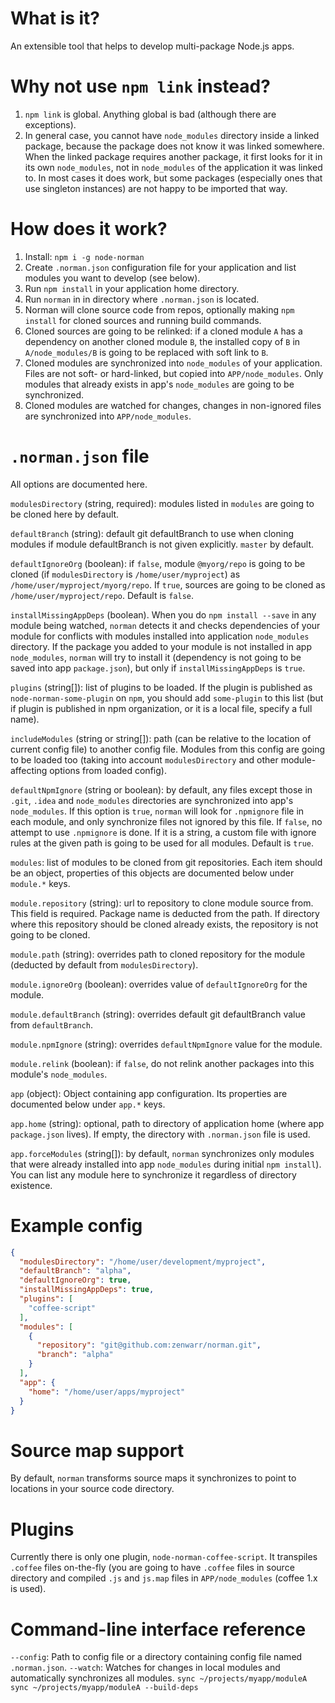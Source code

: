 # What is it?

An extensible tool that helps to develop multi-package Node.js apps.

# Why not use `npm link` instead?

1. `npm link` is global.
   Anything global is bad (although there are exceptions).
2. In general case, you cannot have `node_modules` directory inside a linked package, because the package does not know it was linked somewhere.
   When the linked package requires another package, it first looks for it in its own `node_modules`, not in `node_modules` of the application it was linked to.
   In most cases it does work, but some packages (especially ones that use singleton instances) are not happy to be imported that way.

# How does it work?

1. Install: `npm i -g node-norman`
2. Create `.norman.json` configuration file for your application and list modules you want to develop (see below).
3. Run `npm install` in your application home directory.
4. Run `norman` in in directory where `.norman.json` is located.
5. Norman will clone source code from repos, optionally making `npm install` for cloned sources and running build commands.
6. Cloned sources are going to be relinked: if a cloned module `A` has a dependency on another cloned module `B`, the installed copy of `B` in `A/node_modules/B` is going to be replaced with soft link to `B`.
7. Cloned modules are synchronized into `node_modules` of your application.
  Files are not soft- or hard-linked, but copied into `APP/node_modules`.
  Only modules that already exists in app's `node_modules` are going to be synchronized.
8. Cloned modules are watched for changes, changes in non-ignored files are synchronized into `APP/node_modules`.

# `.norman.json` file

All options are documented here.

`modulesDirectory` (string, required): modules listed in `modules` are going to be cloned here by default.

`defaultBranch` (string): default git defaultBranch to use when cloning modules if module defaultBranch is not given explicitly. `master` by default.

`defaultIgnoreOrg` (boolean): if `false`, module `@myorg/repo` is going to be cloned (if `modulesDirectory` is `/home/user/myproject`) as `/home/user/myproject/myorg/repo`.
If `true`, sources are going to be cloned as `/home/user/myproject/repo`.
Default is `false`.

`installMissingAppDeps` (boolean). When you do `npm install --save` in any module being watched, `norman` detects it and checks dependencies of your module for conflicts with modules installed into application `node_modules` directory.
If the package you added to your module is not installed in app `node_modules`, `norman` will try to install it (dependency is not going to be saved into app `package.json`), but only if `installMissingAppDeps` is `true`.

`plugins` (string[]): list of plugins to be loaded.
If the plugin is published as `node-norman-some-plugin` on `npm`, you should add `some-plugin` to this list (but if plugin is published in npm organization, or it is a local file, specify a full name).

`includeModules` (string or string[]): path (can be relative to the location of current config file) to another config file.
Modules from this config are going to be loaded too (taking into account `modulesDirectory` and other module-affecting options from loaded config).

`defaultNpmIgnore` (string or boolean): by default, any files except those in `.git`, `.idea` and `node_modules` directories are synchronized into app's `node_modules`.
If this option is `true`, `norman` will look for `.npmignore` file in each module, and only synchronize files not ignored by this file.
If `false`, no attempt to use `.npmignore` is done.
If it is a string, a custom file with ignore rules at the given path is going to be used for all modules.
Default is `true`.

`modules`: list of modules to be cloned from git repositories.
Each item should be an object, properties of this objects are documented below under `module.*` keys.

`module.repository` (string): url to repository to clone module source from.
This field is required.
Package name is deducted from the path.
If directory where this repository should be cloned already exists, the repository is not going to be cloned.

`module.path` (string): overrides path to cloned repository for the module (deducted by default from `modulesDirectory`).

`module.ignoreOrg` (boolean): overrides value of `defaultIgnoreOrg` for the module.

`module.defaultBranch` (string): overrides default git defaultBranch value from `defaultBranch`.

`module.npmIgnore` (string): overrides `defaultNpmIgnore` value for the module.

`module.relink` (boolean): if `false`, do not relink another packages into this module's `node_modules`.

`app` (object): Object containing app configuration.
Its properties are documented below under `app.*` keys.

`app.home` (string): optional, path to directory of application home (where app `package.json` lives).
If empty, the directory with `.norman.json` file is used.

`app.forceModules` (string[]): by default, `norman` synchronizes only modules that were already installed into app `node_modules` during initial `npm install`).
You can list any module here to synchronize it regardless of directory existence.

# Example config

```json
{
  "modulesDirectory": "/home/user/development/myproject",
  "defaultBranch": "alpha",
  "defaultIgnoreOrg": true,
  "installMissingAppDeps": true,
  "plugins": [
    "coffee-script"
  ],
  "modules": [
    {
      "repository": "git@github.com:zenwarr/norman.git",
      "branch": "alpha"
    }
  ],
  "app": {
    "home": "/home/user/apps/myproject"
  }
}
```

# Source map support

By default, `norman` transforms source maps it synchronizes to point to locations in your source code directory.

# Plugins

Currently there is only one plugin, `node-norman-coffee-script`.
It transpiles `.coffee` files on-the-fly (you are going to have `.coffee` files in source directory and compiled `.js` and `js.map` files in `APP/node_modules` (coffee 1.x is used).

# Command-line interface reference

`--config`: Path to config file or a directory containing config file named `.norman.json`.
`--watch`: Watches for changes in local modules and automatically synchronizes all modules.
`sync ~/projects/myapp/moduleA`
`sync ~/projects/myapp/moduleA --build-deps`
